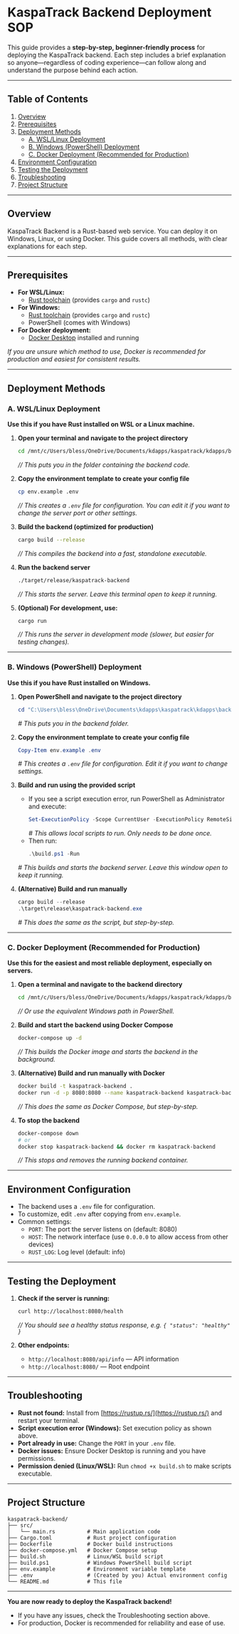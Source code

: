 # KaspaTrack Backend Deployment SOP

This guide provides a **step-by-step, beginner-friendly process** for deploying the KaspaTrack backend. Each step includes a brief explanation so anyone—regardless of coding experience—can follow along and understand the purpose behind each action.

---

## Table of Contents
1. [Overview](#overview)
2. [Prerequisites](#prerequisites)
3. [Deployment Methods](#deployment-methods)
    - [A. WSL/Linux Deployment](#a-wsllinux-deployment)
    - [B. Windows (PowerShell) Deployment](#b-windows-powershell-deployment)
    - [C. Docker Deployment (Recommended for Production)](#c-docker-deployment-recommended-for-production)
4. [Environment Configuration](#environment-configuration)
5. [Testing the Deployment](#testing-the-deployment)
6. [Troubleshooting](#troubleshooting)
7. [Project Structure](#project-structure)

---

## Overview
KaspaTrack Backend is a Rust-based web service. You can deploy it on Windows, Linux, or using Docker. This guide covers all methods, with clear explanations for each step.

---

## Prerequisites
- **For WSL/Linux:**
  - [Rust toolchain](https://rustup.rs/) (provides `cargo` and `rustc`)
- **For Windows:**
  - [Rust toolchain](https://rustup.rs/) (provides `cargo` and `rustc`)
  - PowerShell (comes with Windows)
- **For Docker deployment:**
  - [Docker Desktop](https://www.docker.com/products/docker-desktop/) installed and running

*If you are unsure which method to use, Docker is recommended for production and easiest for consistent results.*

---

## Deployment Methods

### A. WSL/Linux Deployment
**Use this if you have Rust installed on WSL or a Linux machine.**

1. **Open your terminal and navigate to the project directory**
   ```bash
   cd /mnt/c/Users/bless/OneDrive/Documents/kdapps/kaspatrack/kdapps/backend/kaspatrack-backend
   ```
   *// This puts you in the folder containing the backend code.*

2. **Copy the environment template to create your config file**
   ```bash
   cp env.example .env
   ```
   *// This creates a `.env` file for configuration. You can edit it if you want to change the server port or other settings.*

3. **Build the backend (optimized for production)**
   ```bash
   cargo build --release
   ```
   *// This compiles the backend into a fast, standalone executable.*

4. **Run the backend server**
   ```bash
   ./target/release/kaspatrack-backend
   ```
   *// This starts the server. Leave this terminal open to keep it running.*

5. **(Optional) For development, use:**
   ```bash
   cargo run
   ```
   *// This runs the server in development mode (slower, but easier for testing changes).* 

---

### B. Windows (PowerShell) Deployment
**Use this if you have Rust installed on Windows.**

1. **Open PowerShell and navigate to the project directory**
   ```powershell
   cd "C:\Users\bless\OneDrive\Documents\kdapps\kaspatrack\kdapps\backend\kaspatrack-backend"
   ```
   *# This puts you in the backend folder.*

2. **Copy the environment template to create your config file**
   ```powershell
   Copy-Item env.example .env
   ```
   *# This creates a `.env` file for configuration. Edit it if you want to change settings.*

3. **Build and run using the provided script**
   - If you see a script execution error, run PowerShell as Administrator and execute:
     ```powershell
     Set-ExecutionPolicy -Scope CurrentUser -ExecutionPolicy RemoteSigned
     ```
     *# This allows local scripts to run. Only needs to be done once.*
   - Then run:
     ```powershell
     .\build.ps1 -Run
     ```
   *# This builds and starts the backend server. Leave this window open to keep it running.*

4. **(Alternative) Build and run manually**
   ```powershell
   cargo build --release
   .\target\release\kaspatrack-backend.exe
   ```
   *# This does the same as the script, but step-by-step.*

---

### C. Docker Deployment (Recommended for Production)
**Use this for the easiest and most reliable deployment, especially on servers.**

1. **Open a terminal and navigate to the backend directory**
   ```bash
   cd /mnt/c/Users/bless/OneDrive/Documents/kdapps/kaspatrack/kdapps/backend/kaspatrack-backend
   ```
   *// Or use the equivalent Windows path in PowerShell.*

2. **Build and start the backend using Docker Compose**
   ```bash
   docker-compose up -d
   ```
   *// This builds the Docker image and starts the backend in the background.*

3. **(Alternative) Build and run manually with Docker**
   ```bash
   docker build -t kaspatrack-backend .
   docker run -d -p 8080:8080 --name kaspatrack-backend kaspatrack-backend
   ```
   *// This does the same as Docker Compose, but step-by-step.*

4. **To stop the backend**
   ```bash
   docker-compose down
   # or
   docker stop kaspatrack-backend && docker rm kaspatrack-backend
   ```
   *// This stops and removes the running backend container.*

---

## Environment Configuration

- The backend uses a `.env` file for configuration.
- To customize, edit `.env` after copying from `env.example`.
- Common settings:
  - `PORT`: The port the server listens on (default: 8080)
  - `HOST`: The network interface (use `0.0.0.0` to allow access from other devices)
  - `RUST_LOG`: Log level (default: info)

---

## Testing the Deployment

1. **Check if the server is running:**
   ```bash
   curl http://localhost:8080/health
   ```
   *// You should see a healthy status response, e.g. `{ "status": "healthy" }`*

2. **Other endpoints:**
   - `http://localhost:8080/api/info` — API information
   - `http://localhost:8080/` — Root endpoint

---

## Troubleshooting
- **Rust not found:** Install from [https://rustup.rs/](https://rustup.rs/) and restart your terminal.
- **Script execution error (Windows):** Set execution policy as shown above.
- **Port already in use:** Change the `PORT` in your `.env` file.
- **Docker issues:** Ensure Docker Desktop is running and you have permissions.
- **Permission denied (Linux/WSL):** Run `chmod +x build.sh` to make scripts executable.

---

## Project Structure
```
kaspatrack-backend/
├── src/
│   └── main.rs          # Main application code
├── Cargo.toml           # Rust project configuration
├── Dockerfile           # Docker build instructions
├── docker-compose.yml   # Docker Compose setup
├── build.sh             # Linux/WSL build script
├── build.ps1            # Windows PowerShell build script
├── env.example          # Environment variable template
├── .env                 # (Created by you) Actual environment config
└── README.md            # This file
```

---

**You are now ready to deploy the KaspaTrack backend!**
- If you have any issues, check the Troubleshooting section above.
- For production, Docker is recommended for reliability and ease of use. 